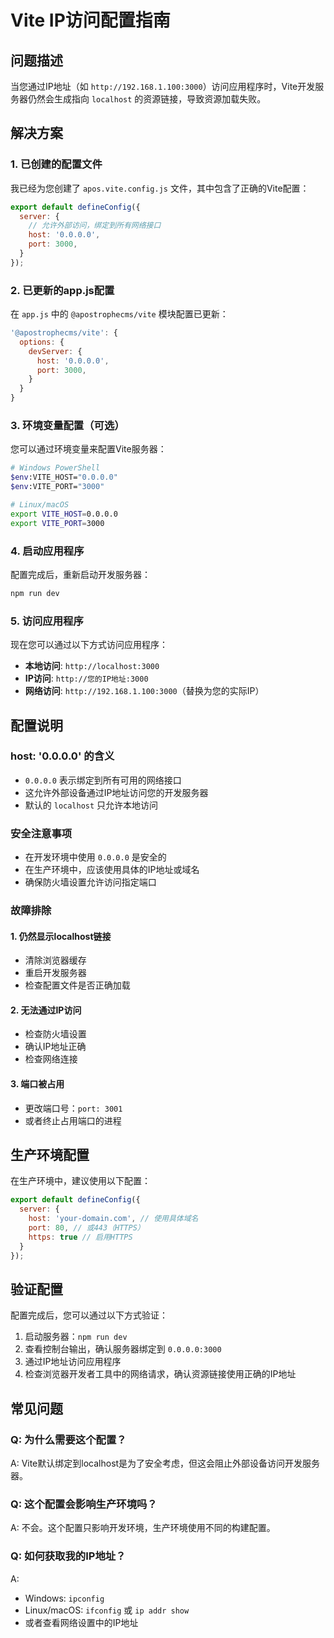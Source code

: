 # Vite IP访问配置指南

## 问题描述
当您通过IP地址（如 `http://192.168.1.100:3000`）访问应用程序时，Vite开发服务器仍然会生成指向 `localhost` 的资源链接，导致资源加载失败。

## 解决方案

### 1. 已创建的配置文件

我已经为您创建了 `apos.vite.config.js` 文件，其中包含了正确的Vite配置：

```javascript
export default defineConfig({
  server: {
    // 允许外部访问，绑定到所有网络接口
    host: '0.0.0.0',
    port: 3000,
  }
});
```

### 2. 已更新的app.js配置

在 `app.js` 中的 `@apostrophecms/vite` 模块配置已更新：

```javascript
'@apostrophecms/vite': {
  options: {
    devServer: {
      host: '0.0.0.0',
      port: 3000,
    }
  }
}
```

### 3. 环境变量配置（可选）

您可以通过环境变量来配置Vite服务器：

```bash
# Windows PowerShell
$env:VITE_HOST="0.0.0.0"
$env:VITE_PORT="3000"

# Linux/macOS
export VITE_HOST=0.0.0.0
export VITE_PORT=3000
```

### 4. 启动应用程序

配置完成后，重新启动开发服务器：

```bash
npm run dev
```

### 5. 访问应用程序

现在您可以通过以下方式访问应用程序：

- **本地访问**: `http://localhost:3000`
- **IP访问**: `http://您的IP地址:3000`
- **网络访问**: `http://192.168.1.100:3000`（替换为您的实际IP）

## 配置说明

### host: '0.0.0.0' 的含义
- `0.0.0.0` 表示绑定到所有可用的网络接口
- 这允许外部设备通过IP地址访问您的开发服务器
- 默认的 `localhost` 只允许本地访问

### 安全注意事项
- 在开发环境中使用 `0.0.0.0` 是安全的
- 在生产环境中，应该使用具体的IP地址或域名
- 确保防火墙设置允许访问指定端口

### 故障排除

#### 1. 仍然显示localhost链接
- 清除浏览器缓存
- 重启开发服务器
- 检查配置文件是否正确加载

#### 2. 无法通过IP访问
- 检查防火墙设置
- 确认IP地址正确
- 检查网络连接

#### 3. 端口被占用
- 更改端口号：`port: 3001`
- 或者终止占用端口的进程

## 生产环境配置

在生产环境中，建议使用以下配置：

```javascript
export default defineConfig({
  server: {
    host: 'your-domain.com', // 使用具体域名
    port: 80, // 或443（HTTPS）
    https: true // 启用HTTPS
  }
});
```

## 验证配置

配置完成后，您可以通过以下方式验证：

1. 启动服务器：`npm run dev`
2. 查看控制台输出，确认服务器绑定到 `0.0.0.0:3000`
3. 通过IP地址访问应用程序
4. 检查浏览器开发者工具中的网络请求，确认资源链接使用正确的IP地址

## 常见问题

### Q: 为什么需要这个配置？
A: Vite默认绑定到localhost是为了安全考虑，但这会阻止外部设备访问开发服务器。

### Q: 这个配置会影响生产环境吗？
A: 不会。这个配置只影响开发环境，生产环境使用不同的构建配置。

### Q: 如何获取我的IP地址？
A: 
- Windows: `ipconfig`
- Linux/macOS: `ifconfig` 或 `ip addr show`
- 或者查看网络设置中的IP地址
